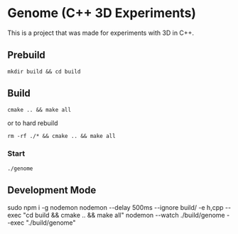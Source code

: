# Genome (C++ 3D Experiments)

This is a project that was made for experiments with 3D in C++.

## Prebuild

```
mkdir build && cd build
```

## Build

```
cmake .. && make all
```

or to hard rebuild

```
rm -rf ./* && cmake .. && make all
```

### Start

```
./genome
```

## Development Mode

sudo npm i -g nodemon
nodemon --delay 500ms --ignore build/ -e h,cpp --exec "cd build && cmake .. && make all"
nodemon --watch ./build/genome --exec "./build/genome"
